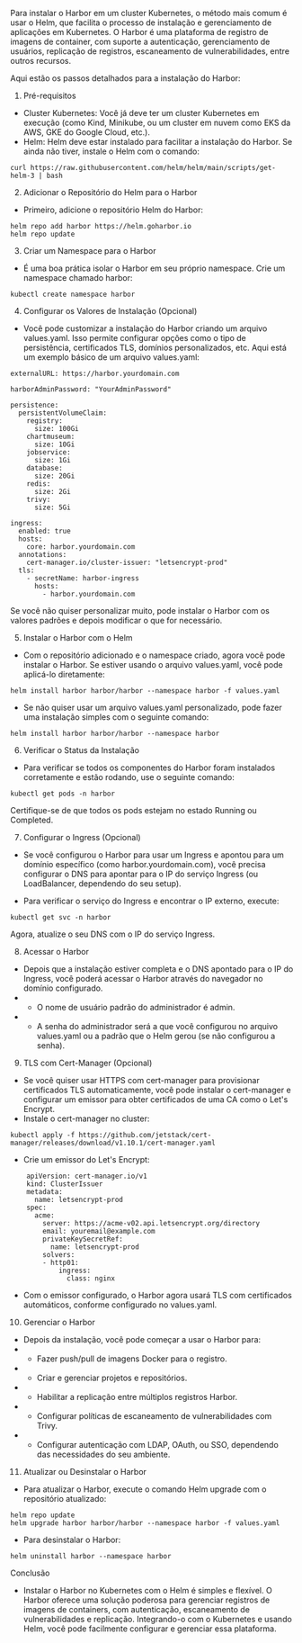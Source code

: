 Para instalar o Harbor em um cluster Kubernetes, o método mais comum é usar o Helm, que facilita o processo de instalação e gerenciamento de aplicações em Kubernetes. O Harbor é uma plataforma de registro de imagens de container, com suporte a autenticação, gerenciamento de usuários, replicação de registros, escaneamento de vulnerabilidades, entre outros recursos.

Aqui estão os passos detalhados para a instalação do Harbor:
1. Pré-requisitos
- Cluster Kubernetes: Você já deve ter um cluster Kubernetes em execução (como Kind, Minikube, ou um cluster em nuvem como EKS da AWS, GKE do Google Cloud, etc.).
- Helm: Helm deve estar instalado para facilitar a instalação do Harbor. Se ainda não tiver, instale o Helm com o comando:
```
curl https://raw.githubusercontent.com/helm/helm/main/scripts/get-helm-3 | bash
```
2. Adicionar o Repositório do Helm para o Harbor
- Primeiro, adicione o repositório Helm do Harbor:
```
helm repo add harbor https://helm.goharbor.io
helm repo update
```
3. Criar um Namespace para o Harbor
- É uma boa prática isolar o Harbor em seu próprio namespace. Crie um namespace chamado harbor:
```
kubectl create namespace harbor
```
4. Configurar os Valores de Instalação (Opcional)
- Você pode customizar a instalação do Harbor criando um arquivo values.yaml. Isso permite configurar opções como o tipo de persistência, certificados TLS, domínios personalizados, etc. Aqui está um exemplo básico de um arquivo values.yaml:

```
externalURL: https://harbor.yourdomain.com

harborAdminPassword: "YourAdminPassword"

persistence:
  persistentVolumeClaim:
    registry:
      size: 100Gi
    chartmuseum:
      size: 10Gi
    jobservice:
      size: 1Gi
    database:
      size: 20Gi
    redis:
      size: 2Gi
    trivy:
      size: 5Gi

ingress:
  enabled: true
  hosts:
    core: harbor.yourdomain.com
  annotations:
    cert-manager.io/cluster-issuer: "letsencrypt-prod"
  tls:
    - secretName: harbor-ingress
      hosts:
        - harbor.yourdomain.com
```
Se você não quiser personalizar muito, pode instalar o Harbor com os valores padrões e depois modificar o que for necessário.

5. Instalar o Harbor com o Helm
- Com o repositório adicionado e o namespace criado, agora você pode instalar o Harbor. Se estiver usando o arquivo values.yaml, você pode aplicá-lo diretamente:
```
helm install harbor harbor/harbor --namespace harbor -f values.yaml
```
- Se não quiser usar um arquivo values.yaml personalizado, pode fazer uma instalação simples com o seguinte comando:
```
helm install harbor harbor/harbor --namespace harbor
```
6. Verificar o Status da Instalação
- Para verificar se todos os componentes do Harbor foram instalados corretamente e estão rodando, use o seguinte comando:
```
kubectl get pods -n harbor
```
Certifique-se de que todos os pods estejam no estado Running ou Completed.

7. Configurar o Ingress (Opcional)
- Se você configurou o Harbor para usar um Ingress e apontou para um domínio específico (como harbor.yourdomain.com), você precisa configurar o DNS para apontar para o IP do serviço Ingress (ou LoadBalancer, dependendo do seu setup).

- Para verificar o serviço do Ingress e encontrar o IP externo, execute:
```
kubectl get svc -n harbor
```
Agora, atualize o seu DNS com o IP do serviço Ingress.

8. Acessar o Harbor
- Depois que a instalação estiver completa e o DNS apontado para o IP do Ingress, você poderá acessar o Harbor através do navegador no domínio configurado.
- - O nome de usuário padrão do administrador é admin.
- - A senha do administrador será a que você configurou no arquivo values.yaml ou a padrão que o Helm gerou (se não configurou a senha).

9. TLS com Cert-Manager (Opcional)
- Se você quiser usar HTTPS com cert-manager para provisionar certificados TLS automaticamente, você pode instalar o cert-manager e configurar um emissor para obter certificados de uma CA como o Let's Encrypt.
- Instale o cert-manager no cluster:
```
kubectl apply -f https://github.com/jetstack/cert-manager/releases/download/v1.10.1/cert-manager.yaml
```
- Crie um emissor do Let's Encrypt:
```
    apiVersion: cert-manager.io/v1
    kind: ClusterIssuer
    metadata:
      name: letsencrypt-prod
    spec:
      acme:
        server: https://acme-v02.api.letsencrypt.org/directory
        email: youremail@example.com
        privateKeySecretRef:
          name: letsencrypt-prod
        solvers:
        - http01:
            ingress:
              class: nginx
```
- Com o emissor configurado, o Harbor agora usará TLS com certificados automáticos, conforme configurado no values.yaml.

10. Gerenciar o Harbor
- Depois da instalação, você pode começar a usar o Harbor para:
- - Fazer push/pull de imagens Docker para o registro.
- - Criar e gerenciar projetos e repositórios.
- - Habilitar a replicação entre múltiplos registros Harbor.
- - Configurar políticas de escaneamento de vulnerabilidades com Trivy.
- - Configurar autenticação com LDAP, OAuth, ou SSO, dependendo das necessidades do seu ambiente.

11. Atualizar ou Desinstalar o Harbor
- Para atualizar o Harbor, execute o comando Helm upgrade com o repositório atualizado:
```
helm repo update
helm upgrade harbor harbor/harbor --namespace harbor -f values.yaml
```
- Para desinstalar o Harbor:
```
helm uninstall harbor --namespace harbor
```

Conclusão
- Instalar o Harbor no Kubernetes com o Helm é simples e flexível. O Harbor oferece uma solução poderosa para gerenciar registros de imagens de containers, com autenticação, escaneamento de vulnerabilidades e replicação. Integrando-o com o Kubernetes e usando Helm, você pode facilmente configurar e gerenciar essa plataforma.
